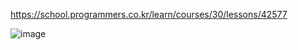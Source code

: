 https://school.programmers.co.kr/learn/courses/30/lessons/42577

![image](https://github.com/githubbot7777/CodingTestProblem/assets/107686972/9c8b52c3-d654-410b-a870-2cfb13c142f9)


